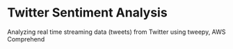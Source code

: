 # Twitter Sentiment Analysis

Analyzing real time streaming data (tweets) from Twitter using tweepy, AWS Comprehend
